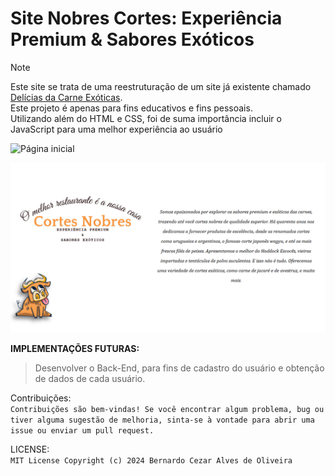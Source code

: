 # Site Nobres Cortes: Experiência Premium & Sabores Exóticos

> [!NOTE]
> Este site se trata de uma reestruturação de um site já existente chamado [Delícias da Carne Exóticas](https://deliciasdacarn8.wixsite.com/meusite).<br>
> Este projeto é apenas para fins educativos e fins pessoais.
> <br>
> Utilizando além do HTML e CSS, foi de suma importância incluir o JavaScript para uma melhor experiência ao usuário


![Página inicial](https://github.com/bercezar/Projeto_front_NobresCortes/blob/main/Images/P%C3%A1gina_inicial_screenshot)

![Sobre a marca](https://github.com/bercezar/Projeto_front_NobresCortes/blob/main/Images/screenshot_about_site.png)


**IMPLEMENTAÇÕES FUTURAS:** <br>

> Desenvolver o Back-End, para fins de cadastro do usuário e obtenção de dados de cada usuário. <br>

Contribuições: <BR>
`Contribuições são bem-vindas! Se você encontrar algum problema, bug ou tiver alguma sugestão de melhoria, sinta-se à vontade para abrir uma issue ou enviar um pull request.`

LICENSE: <br>
`MIT License
Copyright (c) 2024 Bernardo Cezar Alves de Oliveira`
